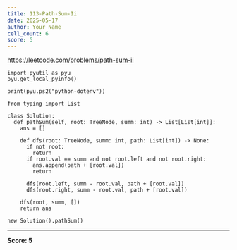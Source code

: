 ```yaml
---
title: 113-Path-Sum-Ii
date: 2025-05-17
author: Your Name
cell_count: 6
score: 5
---
```


https://leetcode.com/problems/path-sum-ii


```
import pyutil as pyu
pyu.get_local_pyinfo()
```


```
print(pyu.ps2("python-dotenv"))
```


```
from typing import List
```


```
class Solution:
  def pathSum(self, root: TreeNode, summ: int) -> List[List[int]]:
    ans = []

    def dfs(root: TreeNode, summ: int, path: List[int]) -> None:
      if not root:
        return
      if root.val == summ and not root.left and not root.right:
        ans.append(path + [root.val])
        return

      dfs(root.left, summ - root.val, path + [root.val])
      dfs(root.right, summ - root.val, path + [root.val])

    dfs(root, summ, [])
    return ans
```


```
new Solution().pathSum()
```


---
**Score: 5**